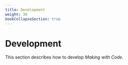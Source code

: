 ```yaml
---
title: Development
weight: 30
bookCollapseSection: true
---
```


# Development

This section describes how to develop *Making with Code*.
